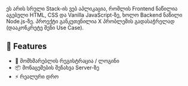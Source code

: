 ეს არის სრული Stack-ის ვებ აპლიკაცია, რომლის Frontend ნაწილია აგებული HTML, CSS და Vanilla JavaScript-ზე, ხოლო Backend ნაწილი Node.js-ზე. პროექტი განკუთვნილია X პრობლემის გადასაჭრელად (დააკონკრეტე შენი Use Case).

## 🚀 Features

- 🔐 მომხმარებლის რეგისტრაცია / ლოგინი
- 📦 მონაცემების შენახვა Server-ზე
- ⚡ რეალური დრო
